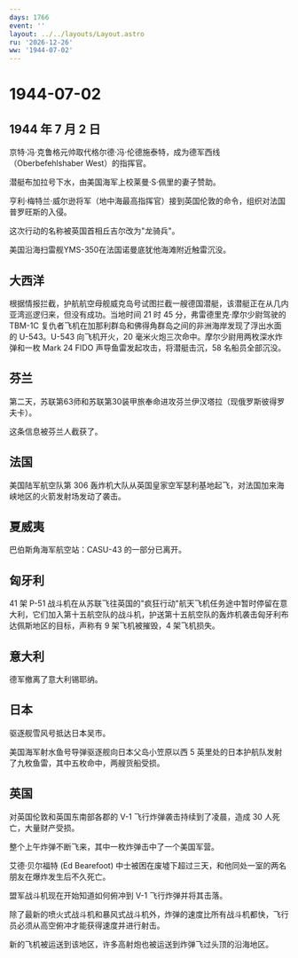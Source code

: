 ```yaml
---
days: 1766
event: ''
layout: ../../layouts/Layout.astro
ru: '2026-12-26'
ww: '1944-07-02'
---
```


# 1944-07-02

## 1944 年 7 月 2 日

京特·冯·克鲁格元帅取代格尔德·冯·伦德施泰特，成为德军西线（Oberbefehlshaber
West）的指挥官。

潜艇布加拉号下水，由美国海军上校莱曼·S·佩里的妻子赞助。

亨利·梅特兰·威尔逊将军（地中海最高指挥官）接到英国伦敦的命令，组织对法国普罗旺斯的入侵。

这次行动的名称被英国首相丘吉尔改为"龙骑兵"。

美国沿海扫雷舰YMS-350在法国诺曼底犹他海滩附近触雷沉没。

## 大西洋

根据情报拦截，护航航空母舰威克岛号试图拦截一艘德国潜艇，该潜艇正在从几内亚湾巡逻归来，但没有成功。当地时间
21 时 45 分，弗雷德里克·摩尔少尉驾驶的 TBM-1C
复仇者飞机在加那利群岛和佛得角群岛之间的非洲海岸发现了浮出水面的
U-543。U-543 向飞机开火，20
毫米火炮三次命中。摩尔少尉用两枚深水炸弹和一枚 Mark 24 FIDO
声导鱼雷发起攻击，将潜艇击沉，58 名船员全部沉没。

## 芬兰

第二天，苏联第63师和苏联第30装甲旅奉命进攻芬兰伊汉塔拉（现俄罗斯彼得罗夫卡）。

这条信息被芬兰人截获了。

## 法国

美国陆军航空队第 306
轰炸机大队从英国皇家空军瑟利基地起飞，对法国加来海峡地区的火箭发射场发动了袭击。

## 夏威夷

巴伯斯角海军航空站：CASU-43 的一部分已离开。

## 匈牙利

41 架 P-51
战斗机在从苏联飞往英国的"疯狂行动"航天飞机任务途中暂时停留在意大利，它们加入第十五航空队的战斗机，护送第十五航空队的轰炸机袭击匈牙利布达佩斯地区的目标，声称有
9 架飞机被摧毁，4 架飞机损失。

## 意大利

德军撤离了意大利锡耶纳。

## 日本

驱逐舰雪风号抵达日本吴市。

美国海军射水鱼号导弹驱逐舰向日本父岛小笠原以西 5
英里处的日本护航队发射了九枚鱼雷，其中五枚命中，两艘货船受损。

## 英国

对英国伦敦和英国东南部各郡的 V-1 飞行炸弹袭击持续到了凌晨，造成 30
人死亡，大量财产受损。

整个上午炸弹不断飞来，其中一枚炸弹击中了一个美国军营。

艾德·贝尔福特 (Ed Bearefoot)
中士被困在废墟下超过三天，和他同处一室的两名朋友在爆炸发生后不久死亡。

盟军战斗机现在开始知道如何俯冲到 V-1 飞行炸弹并将其击落。

除了最新的喷火式战斗机和暴风式战斗机外，炸弹的速度比所有战斗机都快，飞行员必须从高空俯冲才能获得速度并进行射击。

新的飞机被运送到该地区，许多高射炮也被运送到炸弹飞过头顶的沿海地区。